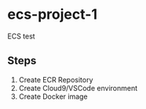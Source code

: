 # ecs-project-1

ECS test

## Steps

1. Create ECR Repository
2. Create Cloud9/VSCode environment
3. Create Docker image
